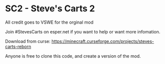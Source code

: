 SC2 - Steve's Carts 2
===

All credit goes to VSWE for the orginal mod


Join #StevesCarts on esper.net if you want to help or want more infomation.

Download from curse: https://minecraft.curseforge.com/projects/steves-carts-reborn

Anyone is free to clone this code, and create a version of the mod.
